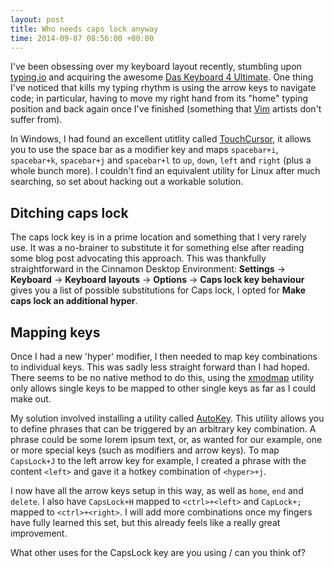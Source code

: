 ```yaml
---
layout: post
title: Who needs caps lock anyway
time: 2014-09-07 08:56:00 +00:00
---
```


I've been obsessing over my keyboard layout recently, stumbling upon [typing.io](http://typing.io) and acquiring the awesome [Das Keyboard 4 Ultimate](http://www.daskeyboard.com/daskeyboard-4-ultimate/). One thing I've noticed that kills my typing rhythm is using the arrow keys to navigate code; in particular, having to move my right hand from its "home" typing position and back again once I've finished (something that [Vim](http://en.wikipedia.org/wiki/Vim_%28text_editor%29) artists don't suffer from).

In Windows, I had found an excellent utitlity called [TouchCursor](http://touchcursor.sourceforge.net/), it allows you to use the space bar as a modifier key and maps `spacebar+i`, `spacebar+k`, `spacebar+j` and `spacebar+l` to `up`, `down`, `left` and `right` (plus a whole bunch more). I couldn't find an equivalent utility for Linux after much searching, so set about hacking out a workable solution.

<!--more-->

## Ditching caps lock

The caps lock key is in a prime location and something that I very rarely use. It was a no-brainer to substitute it for something else after reading some blog post advocating this approach. This was thankfully straightforward in the Cinnamon Desktop Environment: **Settings** -> **Keyboard** -> **Keyboard** **layouts** -> **Options** -> **Caps lock key behaviour** gives you a list of possible substitutions for Caps lock, I opted for **Make caps lock an additional hyper**.

## Mapping keys

Once I had a new 'hyper' modifier, I then needed to map key combinations to individual keys. This was sadly less straight forward than I had hoped. There seems to be no native method to do this, using the [xmodmap](http://linux.die.net/man/1/xmodmap) utility only allows single keys to be mapped to other single keys as far as I could make out.

My solution involved installing a utility called [AutoKey](https://code.google.com/p/autokey/). This utility allows you to define phrases that can be triggered by an arbitrary key combination. A phrase could be some lorem ipsum text, or, as wanted for our example, one or more special keys (such as modifiers and arrow keys). To map `CapsLock+J` to the left arrow key for example, I created a phrase with the content `<left>` and gave it a hotkey combination of `<hyper>+j`.

I now have all the arrow keys setup in this way, as well as `home`, `end` and `delete`. I also have `CapsLock+H` mapped to `<ctrl>+<left>` and `CapLock+;` mapped to `<ctrl>+<right>`. I will add more combinations once my fingers have fully learned this set, but this already feels like a really great improvement. 

What other uses for the CapsLock key are you using / can you think of?

